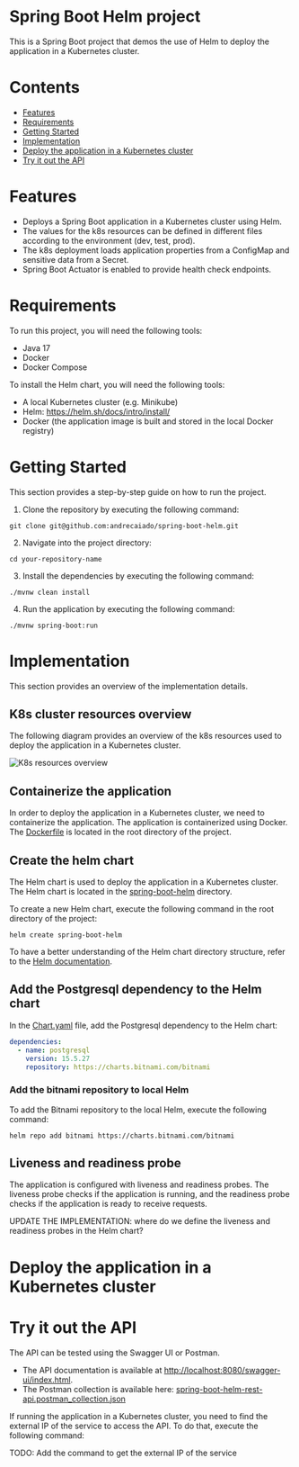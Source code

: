 # Spring Boot Helm project

This is a Spring Boot project that demos the use of Helm to deploy the application in a Kubernetes cluster.

# Contents

- [Features](#features)
- [Requirements](#requirements)
- [Getting Started](#getting-started)
- [Implementation](#implementation)
- [Deploy the application in a Kubernetes cluster](#deploy-the-application-in-a-kubernetes-cluster)
- [Try it out the API](#try-it-out-the-api)

# Features
- Deploys a Spring Boot application in a Kubernetes cluster using Helm.
- The values for the k8s resources can be defined in different files according to the environment (dev, test, prod).
- The k8s deployment loads application properties from a ConfigMap and sensitive data from a Secret.
- Spring Boot Actuator is enabled to provide health check endpoints.

# Requirements

To run this project, you will need the following tools:

- Java 17
- Docker
- Docker Compose

To install the Helm chart, you will need the following tools:

- A local Kubernetes cluster (e.g. Minikube)
- Helm: https://helm.sh/docs/intro/install/
- Docker (the application image is built and stored in the local Docker registry)

# Getting Started

This section provides a step-by-step guide on how to run the project.

1. Clone the repository by executing the following command:

```shell
git clone git@github.com:andrecaiado/spring-boot-helm.git
```

2. Navigate into the project directory:

```
cd your-repository-name
```

3. Install the dependencies by executing the following command:

```shell
./mvnw clean install
```

4. Run the application by executing the following command:

```shell 
./mvnw spring-boot:run
```

# Implementation

This section provides an overview of the implementation details.

## K8s cluster resources overview

The following diagram provides an overview of the k8s resources used to deploy the application in a Kubernetes cluster.

![K8s resources overview](k8s-resources-overview.png)

## Containerize the application

In order to deploy the application in a Kubernetes cluster, we need to containerize the application. The application is containerized using Docker. The [Dockerfile](Dockerfile) is located in the root directory of the project.

## Create the helm chart

The Helm chart is used to deploy the application in a Kubernetes cluster. The Helm chart is located in the [spring-boot-helm](spring-boot-helm) directory.

To create a new Helm chart, execute the following command in the root directory of the project:

```shell
helm create spring-boot-helm
```

To have a better understanding of the Helm chart directory structure, refer to the [Helm documentation](https://helm.sh/docs/topics/charts/).

## Add the Postgresql dependency to the Helm chart

In the [Chart.yaml](spring-boot-helm/Chart.yaml) file, add the Postgresql dependency to the Helm chart:

```yaml
dependencies:
  - name: postgresql
    version: 15.5.27
    repository: https://charts.bitnami.com/bitnami
```

### Add the bitnami repository to local Helm

To add the Bitnami repository to the local Helm, execute the following command:
```shell
helm repo add bitnami https://charts.bitnami.com/bitnami
```

## Liveness and readiness probe

The application is configured with liveness and readiness probes. The liveness probe checks if the application is running, and the readiness probe checks if the application is ready to receive requests.

UPDATE THE IMPLEMENTATION: where do we define the liveness and readiness probes in the Helm chart?

# Deploy the application in a Kubernetes cluster

# Try it out the API

The API can be tested using the Swagger UI or Postman.
- The API documentation is available at [http://localhost:8080/swagger-ui/index.html](http://localhost:8080/swagger-ui/index.html).
- The Postman collection is available here: [spring-boot-helm-rest-api.postman_collection.json](spring-boot-helm-rest-api.postman_collection.json)

If running the application in a Kubernetes cluster, you need to find the external IP of the service to access the API. To do that, execute the following command:

TODO: Add the command to get the external IP of the service